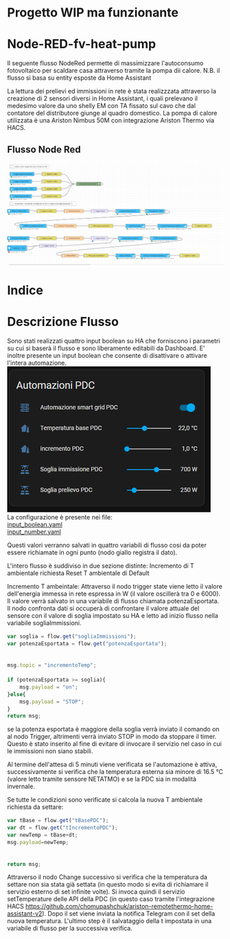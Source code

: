 # Progetto WIP ma funzionante

# Node-RED-fv-heat-pump

Il seguente flusso NodeRed permette di massimizzare l'autoconsumo fotovoltaico per scaldare casa attraverso tramite la pompa dii calore.
N.B. il flusso si basa su entity esposte da Home Assistant

La lettura dei prelievi ed immissioni in rete è stata realizzzata attraverso la creazione di 2 sensori diversi in Home Assistant, i quali prelevano il medesimo valore da uno shelly EM con TA fissato sul cavo che dal contatore del distributore giunge al quadro domestico.
La pompa di calore utilizzata è una Ariston Nimbus 50M con integrazione Ariston Thermo via HACS.

## Flusso Node Red
![alt text](https://github.com/cannos88/Node-REd-fv-heat-pump/blob/master/img/flow.PNG?raw=true)

# Indice

# Descrizione Flusso

Sono stati realizzati quattro input boolean su HA che forniscono i parametri su cui si baserà il flusso e sono liberamente editabili da Dashboard.
E' inoltre presente un input boolean che consente di disattivare o attivare l'intera automazione.
![alt text](https://github.com/cannos88/Node-REd-fv-heat-pump/blob/master/img/HA_Dashboard_component.PNG?raw=true)\
La configurazione è presente nei file:\
[input_boolean.yaml](https://github.com/cannos88/Node-REd-fv-heat-pump/blob/master/input_boolean.yaml)\
[input_number.yaml](https://github.com/cannos88/Node-REd-fv-heat-pump/blob/master/input_number.yaml)

Questi valori verranno salvati in quattro variabili di flusso cosi da poter essere richiamate in ogni punto (nodo giallo registra il dato).

L'intero flusso è suddiviso in due sezione distinte:
Incremento di T ambientale richiesta
Reset T ambientale di Default

Incremento T ambeintale:
Attraverso il nodo trigger state viene letto il valore dell'energia immessa in rete espressa in W (il valore oscillerà tra 0 e 6000).
Il valore verrà salvato in una variabile di flusso chiamata potenzaEsportata.
Il nodo confronta dati si occuperà di confrontare il valore attuale del sensore con il valore di soglia impostato su HA e letto ad inizio flusso nella variabile sogliaImmissioni.
```js
var soglia = flow.get("sogliaImmissioni");
var potenzaEsportata = flow.get("potenzaEsportata");


msg.topic = "incrementoTemp";

if (potenzaEsportata >= soglia){
    msg.payload = "on";
}else{
    msg.payload = "STOP";
}
return msg;
```
se la potenza esportata è maggiore della soglia verrà inviato il comando on al nodo Trigger, altrimenti verrà inviato STOP in modo da stoppare il timer.
Questo è stato inserito al fine di evitare di invocare il servizio nel caso in cui le immissioni non siano stabili.

Al termine dell'attesa di 5 minuti viene verificata se l'automazione è attiva, successivamente si verifica che la temperatura esterna sia minore di 16.5 °C (valore letto tramite sensore NETATMO) e se la PDC sia in modalità invernale.

Se tutte le condizioni sono verificate si calcola la nuova T ambientale richiesta da settare:
```js
var tBase = flow.get("tBasePDC");
var dt = flow.get("tIncrementoPDC");
var newTemp = tBase+dt;
msg.payload=newTemp;


return msg;
```

Attraverso il nodo Change successivo si verifica che la temperatura da settare non sia stata già settata (in questo modo si evita di richiamare il servizio esterno di set infinite volte).
Si invoca quindi il servizio setTemperature delle API della PDC (in questo caso tramite l'integrazione HACS https://github.com/chomupashchuk/ariston-remotethermo-home-assistant-v2).
Dopo il set viene inviata la notifica Telegram con il set della nuova temperatura.
L'ultimo step è il salvataggio della t impostata in una variabile di flusso per la successiva verifica.